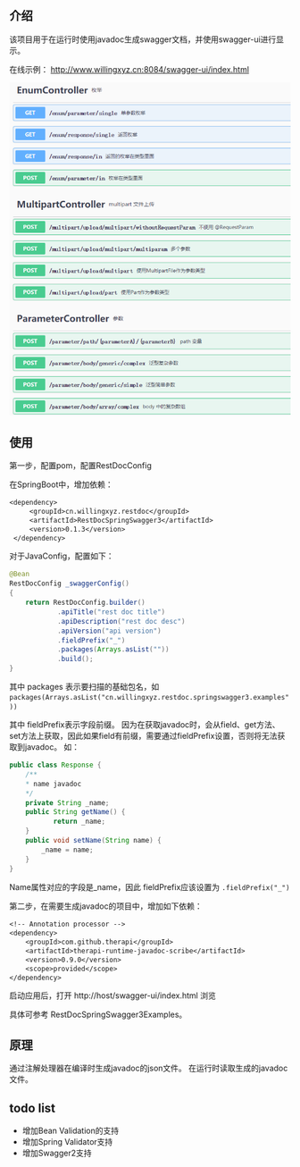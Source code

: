 ## 介绍

该项目用于在运行时使用javadoc生成swagger文档，并使用swagger-ui进行显示。


在线示例： http://www.willingxyz.cn:8084/swagger-ui/index.html 

![示例](./images/example_summary.png)

## 使用

第一步，配置pom，配置RestDocConfig

在SpringBoot中，增加依赖：

```
<dependency>
     <groupId>cn.willingxyz.restdoc</groupId>
     <artifactId>RestDocSpringSwagger3</artifactId>
     <version>0.1.3</version>
 </dependency>
```

对于JavaConfig，配置如下：

```java 
@Bean
RestDocConfig _swaggerConfig()
{
    return RestDocConfig.builder()
            .apiTitle("rest doc title")
            .apiDescription("rest doc desc")
            .apiVersion("api version")
            .fieldPrefix("_")
            .packages(Arrays.asList(""))
            .build();
}
```

其中 packages 表示要扫描的基础包名，如 `packages(Arrays.asList("cn.willingxyz.restdoc.springswagger3.examples"))`

其中 fieldPrefix表示字段前缀。
因为在获取javadoc时，会从field、get方法、set方法上获取，因此如果field有前缀，需要通过fieldPrefix设置，否则将无法获取到javadoc。
如：

```java
public class Response {
    /**
    * name javadoc
    */
    private String _name;
    public String getName() {
           return _name;
    }
    public void setName(String name) {
        _name = name;
    }
}
```

Name属性对应的字段是_name，因此 fieldPrefix应该设置为 `.fieldPrefix("_")`

第二步，在需要生成javadoc的项目中，增加如下依赖：

```
<!-- Annotation processor -->
<dependency>
    <groupId>com.github.therapi</groupId>
    <artifactId>therapi-runtime-javadoc-scribe</artifactId>
    <version>0.9.0</version>
    <scope>provided</scope>
</dependency>
```

启动应用后，打开 http://host/swagger-ui/index.html 浏览

具体可参考 RestDocSpringSwagger3Examples。

## 原理

通过注解处理器在编译时生成javadoc的json文件。
在运行时读取生成的javadoc文件。


## todo list

- 增加Bean Validation的支持
- 增加Spring Validator支持
- 增加Swagger2支持

